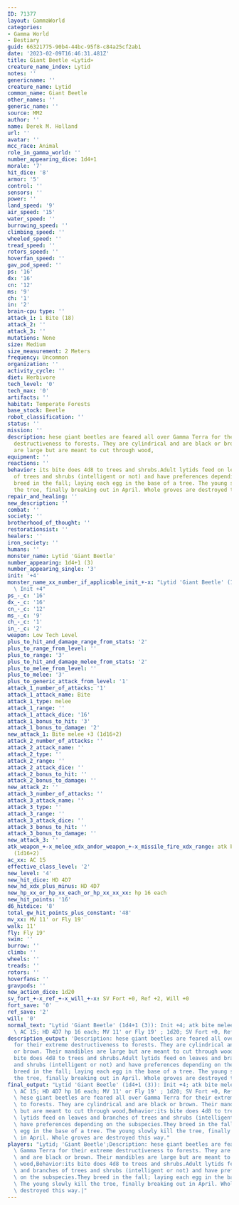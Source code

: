 ```yaml
---
ID: 71377
layout: GammaWorld
categories:
- Gamma World
- Bestiary
guid: 66321775-90b4-44bc-95f8-c84a25cf2ab1
date: '2023-02-09T16:46:31.481Z'
title: Giant Beetle «Lytid»
creature_name_index: Lytid
notes: ''
genericname: ''
creature_name: Lytid
common_name: Giant Beetle
other_names: ''
generic_name: ''
source: MM2
author: ''
name: Derek M. Holland
url: ''
avatar: ''
mcc_race: Animal
role_in_gamma_world: ''
number_appearing_dice: 1d4+1
morale: '7'
hit_dice: '8'
armor: '5'
control: ''
sensors: ''
power: ''
land_speed: '9'
air_speed: '15'
water_speed: ''
burrowing_speed: ''
climbing_speed: ''
wheeled_speed: ''
tread_speed: ''
rotors_speed: ''
hoverfan_speed: ''
gav_pod_speed: ''
ps: '16'
dx: '16'
cn: '12'
ms: '9'
ch: '1'
in: '2'
brain-cpu type: ''
attack_1: 1 Bite (18)
attack_2: ''
attack_3: ''
mutations: None
size: Medium
size_measurement: 2 Meters
frequency: Uncommon
organization: ''
activity_cycle: ''
diet: Herbivore
tech_level: '0'
tech_max: '0'
artifacts: ''
habitat: Temperate Forests
base_stock: Beetle
robot_classification: ''
status: ''
mission: ''
description: hese giant beetles are feared all over Gamma Terra for their extreme
  destructiveness to forests. They are cylindrical and are black or brown. Their mandibles
  are large but are meant to cut through wood,
equipment: ''
reactions: ''
behavior: its bite does 4d8 to trees and shrubs.Adult lytids feed on leaves and branches
  of trees and shrubs (intelligent or not) and have preferences depending on the subspecies.They
  breed in the fall; laying each egg in the base of a tree. The young slowly kill
  the tree, finally breaking out in April. Whole groves are destroyed this way.
repair_and_healing: ''
new_description: ''
combat: ''
society: ''
brotherhood_of_thought: ''
restorationsist: ''
healers: ''
iron_society: ''
humans: ''
monster_name: Lytid 'Giant Beetle'
number_appearing: 1d4+1 (3)
number_appearing_single: '3'
init: '+4'
monster_name_xx_number_if_applicable_init_+-x: "Lytid 'Giant Beetle' (1d4+1 (3)):\
  \ Init +4"
ps_-_c: '16'
dx_-_c: '16'
cn_-_c: '12'
ms_-_c: '9'
ch_-_c: '1'
in_-_c: '2'
weapon: Low Tech Level
plus_to_hit_and_damage_range_from_stats: '2'
plus_to_range_from_level: ''
plus_to_range: '3'
plus_to_hit_and_damage_melee_from_stats: '2'
plus_to_melee_from_level: ''
plus_to_melee: '3'
plus_to_generic_attack_from_level: '1'
attack_1_number_of_attacks: '1'
attack_1_attack_name: Bite
attack_1_type: melee
attack_1_range: ''
attack_1_attack_dice: '16'
attack_1_bonus_to_hit: '3'
attack_1_bonus_to_damage: '2'
new_attack_1: Bite melee +3 (1d16+2)
attack_2_number_of_attacks: ''
attack_2_attack_name: ''
attack_2_type: ''
attack_2_range: ''
attack_2_attack_dice: ''
attack_2_bonus_to_hit: ''
attack_2_bonus_to_damage: ''
new_attack_2: ''
attack_3_number_of_attacks: ''
attack_3_attack_name: ''
attack_3_type: ''
attack_3_range: ''
attack_3_attack_dice: ''
attack_3_bonus_to_hit: ''
attack_3_bonus_to_damage: ''
new_attack_3: ''
atk_weapon_+-x_melee_xdx_andor_weapon_+-x_missile_fire_xdx_range: atk bite melee +3
  (1d16+2)
ac_xx: AC 15
effective_class_level: '2'
new_level: '4'
new_hit_dice: HD 4D7
new_hd_xdx_plus_minus: HD 4D7
new_hp_xx_or_hp_xx_each_or_hp_xx_xx_xx: hp 16 each
new_hit_points: '16'
d6_hitdice: '8'
total_gw_hit_points_plus_constant: '48'
mv_xx: MV 11' or Fly 19'
walk: 11'
fly: Fly 19'
swim: ''
burrow: ''
climb: ''
wheels: ''
treads: ''
rotors: ''
hoverfans: ''
gravpods: ''
new_action_dice: 1d20
sv_fort_+-x_ref_+-x_will_+-x: SV Fort +0, Ref +2, Will +0
fort_save: '0'
ref_save: '2'
will: '0'
normal_text: "Lytid 'Giant Beetle' (1d4+1 (3)): Init +4; atk bite melee +3 (1d16+2);\
  \ AC 15; HD 4D7 hp 16 each; MV 11' or Fly 19' ; 1d20; SV Fort +0, Ref +2, Will +0"
description_output: 'Description: hese giant beetles are feared all over Gamma Terra
  for their extreme destructiveness to forests. They are cylindrical and are black
  or brown. Their mandibles are large but are meant to cut through wood,Behavior:its
  bite does 4d8 to trees and shrubs.Adult lytids feed on leaves and branches of trees
  and shrubs (intelligent or not) and have preferences depending on the subspecies.They
  breed in the fall; laying each egg in the base of a tree. The young slowly kill
  the tree, finally breaking out in April. Whole groves are destroyed this way.'
final_output: "Lytid 'Giant Beetle' (1d4+1 (3)): Init +4; atk bite melee +3 (1d16+2);\
  \ AC 15; HD 4D7 hp 16 each; MV 11' or Fly 19' ; 1d20; SV Fort +0, Ref +2, Will +0NoneDescription:\
  \ hese giant beetles are feared all over Gamma Terra for their extreme destructiveness\
  \ to forests. They are cylindrical and are black or brown. Their mandibles are large\
  \ but are meant to cut through wood,Behavior:its bite does 4d8 to trees and shrubs.Adult\
  \ lytids feed on leaves and branches of trees and shrubs (intelligent or not) and\
  \ have preferences depending on the subspecies.They breed in the fall; laying each\
  \ egg in the base of a tree. The young slowly kill the tree, finally breaking out\
  \ in April. Whole groves are destroyed this way."
players: "Lytid; 'Giant Beetle';Description: hese giant beetles are feared all over\
  \ Gamma Terra for their extreme destructiveness to forests. They are cylindrical\
  \ and are black or brown. Their mandibles are large but are meant to cut through\
  \ wood,Behavior:its bite does 4d8 to trees and shrubs.Adult lytids feed on leaves\
  \ and branches of trees and shrubs (intelligent or not) and have preferences depending\
  \ on the subspecies.They breed in the fall; laying each egg in the base of a tree.\
  \ The young slowly kill the tree, finally breaking out in April. Whole groves are\
  \ destroyed this way.|"
---
```

</br>